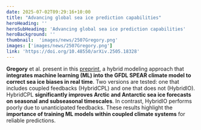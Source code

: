 ```yaml
---
date: 2025-07-02T09:29:16+10:00
title: "Advancing global sea ice prediction capabilities"
heroHeading: ''
heroSubHeading: 'Advancing global sea ice prediction capabilities'
heroBackground: ''
thumbnail:  'images/news/2507Gregory.png'
images: ['images/news/2507Gregory.png']
link: 'https://doi.org/10.48550/arXiv.2505.18328'
---
```


**Gregory** et al. present in this [preprint](https://doi.org/10.48550/arXiv.2505.18328), a hybrid modeling approach that **integrates machine learning (ML) into the GFDL SPEAR climate model to correct sea ice biases in real time**. Two versions are tested: one that includes coupled feedbacks (HybridCPL) and one that does not (HybridIO). HybridCPL **significantly improves Arctic and Antarctic sea ice forecasts on seasonal and subseasonal timescales**. In contrast, HybridIO performs poorly due to unanticipated feedbacks. These results highlight the **importance of training ML models within coupled climate systems** for reliable predictions.